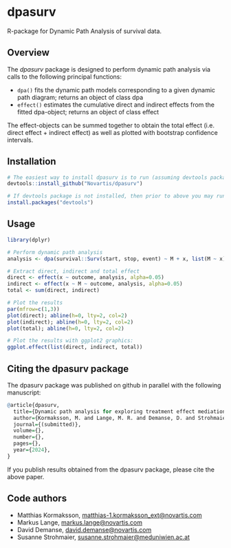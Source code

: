 dpasurv
====================

R-package for Dynamic Path Analysis of survival data.

## Overview

The *dpasurv* package is designed to perform dynamic path analysis via calls to the following principal functions:

- `dpa()` fits the dynamic path models corresponding to a given dynamic path diagram; returns an object of class dpa
- `effect()` estimates the cumulative direct and indirect effects from the fitted dpa-object; returns an object of class effect

The effect-objects can be summed together to obtain the total effect (i.e. direct effect + indirect effect) as well as plotted with bootstrap confidence intervals.

## Installation

``` r
# The easiest way to install dpasurv is to run (assuming devtools package is already installed):
devtools::install_github("Novartis/dpasurv")

# If devtools package is not installed, then prior to above you may run:
install.packages("devtools")
```
## Usage
``` r
library(dplyr)

# Perform dynamic path analysis
analysis <- dpa(survival::Surv(start, stop, event) ~ M + x, list(M ~ x), id = "subject", data = simdata, boot.n = 100)

# Extract direct, indirect and total effect
direct <- effect(x ~ outcome, analysis, alpha=0.05)
indirect <- effect(x ~ M ~ outcome, analysis, alpha=0.05)
total <- sum(direct, indirect)

# Plot the results
par(mfrow=c(1,3))
plot(direct); abline(h=0, lty=2, col=2)
plot(indirect); abline(h=0, lty=2, col=2)
plot(total); abline(h=0, lty=2, col=2)

# Plot the results with ggplot2 graphics:
ggplot.effect(list(direct, indirect, total))
```

## Citing the dpasurv package 

The dpasurv package was published on github in parallel with the following manuscript:

``` r
@article{dpasurv,
  title={Dynamic path analysis for exploring treatment effect mediation processes in clinical trials with time-to-event endpoints},
  author={Kormaksson, M. and Lange, M. R. and Demanse, D. and Strohmaier, S. and Duan, J. and Xie, Q. and Carbini, M. and Bossen, C. and Guettner, A. and Maniero, A.},
  journal={(submitted)},
  volume={},
  number={},
  pages={},
  year={2024},
}
```

If you publish results obtained from the dpasurv package, please cite the above paper.

## Code authors

- Matthias Kormaksson, matthias-1.kormaksson_ext@novartis.com
- Markus Lange, markus.lange@novartis.com
- David Demanse, david.demanse@novartis.com
- Susanne Strohmaier, susanne.strohmaier@meduniwien.ac.at
